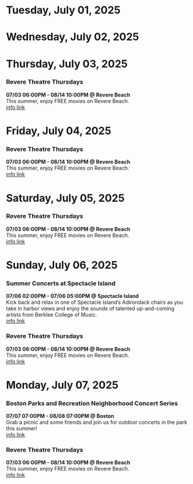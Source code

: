# Tuesday, July 01, 2025

# Wednesday, July 02, 2025

# Thursday, July 03, 2025

### Revere Theatre Thursdays

**07/03 06:00PM - 08/14 10:00PM @ Revere Beach**  
This summer, enjoy FREE movies on Revere Beach.  
<a href="https://www.revererec.org/theatrethursdays" target="_blank">info link</a>

# Friday, July 04, 2025

### Revere Theatre Thursdays

**07/03 06:00PM - 08/14 10:00PM @ Revere Beach**  
This summer, enjoy FREE movies on Revere Beach.  
<a href="https://www.revererec.org/theatrethursdays" target="_blank">info link</a>

# Saturday, July 05, 2025

### Revere Theatre Thursdays

**07/03 06:00PM - 08/14 10:00PM @ Revere Beach**  
This summer, enjoy FREE movies on Revere Beach.  
<a href="https://www.revererec.org/theatrethursdays" target="_blank">info link</a>

# Sunday, July 06, 2025

### Summer Concerts at Spectacle Island

**07/06 02:00PM - 07/06 05:00PM @ Spectacle Island**  
Kick back and relax in one of Spectacle Island’s Adirondack chairs as you take in harbor views and enjoy the sounds of talented up-and-coming artists from Berklee College of Music.  
<a href="https://college.berklee.edu/events/summer/spectacle-island" target="_blank">info link</a>

### Revere Theatre Thursdays

**07/03 06:00PM - 08/14 10:00PM @ Revere Beach**  
This summer, enjoy FREE movies on Revere Beach.  
<a href="https://www.revererec.org/theatrethursdays" target="_blank">info link</a>

# Monday, July 07, 2025

### Boston Parks and Recreation Neighborhood Concert Series

**07/07 07:00PM - 08/08 07:00PM @ Boston**  
Grab a picnic and some friends and join us for outdoor concerts in the park this summer!  
<a href="https://www.boston.gov/departments/parks-and-recreation/neighborhood-concert-series" target="_blank">info link</a>

### Revere Theatre Thursdays

**07/03 06:00PM - 08/14 10:00PM @ Revere Beach**  
This summer, enjoy FREE movies on Revere Beach.  
<a href="https://www.revererec.org/theatrethursdays" target="_blank">info link</a>

